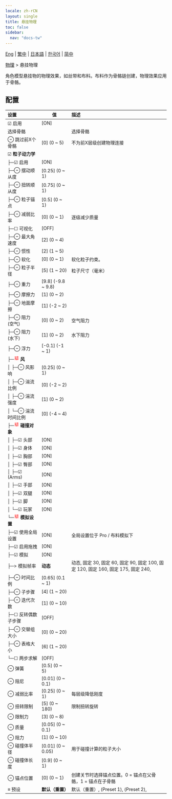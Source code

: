```yaml
---
locale: zh-rCN
layout: single
title: 悬挂物理
toc: false
sidebar:
  nav: "docs-tw"
---
```

[Eng](/dancexr/menu/2025.5/actor/cloth_physics) | [繁中](/tw/dancexr/menu/2025.5/actor/cloth_physics) | [日本語](/jp/dancexr/menu/2025.5/actor/cloth_physics) | [한국어](/kr/dancexr/menu/2025.5/actor/cloth_physics) | [简中](/zh/dancexr/menu/2025.5/actor/cloth_physics)

[物理](../menu#物理) > 悬挂物理

角色模型悬挂物的物理效果，如丝带和布料。布料作为骨骼链创建，物理效果应用于骨骼。

## 配置

| 设置 | 值 | 描述 |
| :--- | --- | :--- |
| ☑ 启用 | [ON] | 
|  选择骨骼 || 选择骨骼
| ⊖ 跳过前X个骨骼 | [0] (0 ~ 5) | 不为前X层级创建物理连接
| ☑ **粒子动力学** | | 
| ├─☑ 启用 | [ON] | 
| ├─⊖ 摆动顺从度 | [0.25] (0 ~ 1) | 
| ├─⊖ 扭转顺从度 | [0.75] (0 ~ 1) | 
| ├─⊖ 粒子锚点 | [0.5] (0 ~ 1) | 
| ├─⊖ 减弱比率 | [0] (0 ~ 1) | 逐级减少质量
| ├─☐ 可视化 | [OFF] | 
| ├─⊖ 最大角速度 | [2] (0 ~ 4) | 
| ├─⊖ 惯性 | [2] (1 ~ 5) | 
| ├─⊖ 软化 | [0] (0 ~ 1) | 软化粒子约束。
| ├─⊖ 粒子半径 | [5] (1 ~ 20) | 粒子尺寸（毫米）
| ├─⊖ 重力 | [9.8] (-9.8 ~ 9.8) | 
| ├─⊖ 摩擦力 | [1] (0 ~ 2) | 
| ├─⊖ 地面摩擦 | [1] (-2 ~ 2) | 
| ├─⊖ 阻力 (空气) | [0] (0 ~ 2) | 空气阻力
| ├─⊖ 阻力 (水下) | [1] (0 ~ 2) | 水下阻力
| ├─⊖ 浮力 | [-0.1] (-1 ~ 1) | 
| ├─<img src="/images/icon/ic_tune.png" alt="tune icon"/> **风** | | 
| │ ├─⊖ 风影响 | [0.25] (0 ~ 1) | 
| │ ├─⊖ 湍流比例 | [0] (-2 ~ 2) | 
| │ ├─⊖ 湍流强度 | [1] (0 ~ 2) | 
| │ └─⊖ 湍流时间比例 | [0] (-4 ~ 4) | 
| ├─<img src="/images/icon/ic_tune.png" alt="tune icon"/> **碰撞对象** | | 
| │ ├─☑ 头部 | [ON] | 
| │ ├─☑ 身体 | [ON] | 
| │ ├─☑ 胸部 | [ON] | 
| │ ├─☑ 臀部 | [ON] | 
| │ ├─☑ (Arms) | [ON] | 
| │ ├─☑ 手部 | [ON] | 
| │ ├─☑ 双腿 | [ON] | 
| │ ├─☑ 脚 | [ON] | 
| │ └─☑ 玩家 | [ON] | 
| └─<img src="/images/icon/ic_tune.png" alt="tune icon"/> **模拟设置** | | 
|   ├─☑ 使用全局设置 | [ON] | 全局设置位于 Pro / 布料模拟下
|   ├─☑ 启用拖拽 | [ON] | 
|   ├─☑ 模拟 | [ON] | 
|   ├─> 模拟帧率 | **动态** | 动态, 固定 30, 固定 60, 固定 90, 固定 100, 固定 120, 固定 160, 固定 175, 固定 240,  |
|   ├─⊖ 时间比例 | [0.65] (0.1 ~ 1) | 
|   ├─⊖ 子步骤 | [4] (1 ~ 20) | 
|   ├─⊖ 迭代次数 | [1] (0 ~ 10) | 
|   ├─☐ 反转偶数子步骤 | [OFF] | 
|   ├─⊖ 交替组大小 | [0] (0 ~ 20) | 
|   ├─⊖ 表格大小 | [6] (1 ~ 20) | 
|   └─☐ 两步求解 | [OFF] | 
| ⊖ 弹簧 | [0.5] (0 ~ 5) | 
| ⊖ 阻尼 | [0.01] (0 ~ 0.1) | 
| ⊖ 减弱比率 | [0.25] (0 ~ 1) | 每层级降低刚度
| ⊖ 扭转限制 | [5] (0 ~ 180) | 限制扭转旋转
| ⊖ 限制力 | [3] (0 ~ 8) | 
| ⊖ 质量 | [0.05] (0 ~ 0.1) | 
| ⊖ 阻力 | [1] (0 ~ 10) | 
| ⊖ 碰撞体半径 | [0.01] (0 ~ 0.05) | 用于碰撞计算的粒子大小
| ⊖ 碰撞体长度 | [0.9] (0 ~ 1) | 
| ⊖ 锚点位置 | [0] (0 ~ 1) | 创建关节时选择锚点位置。0 = 锚点在父骨骼，1 = 锚点在子骨骼
| ≡ 预设 | **默认（重置）** | 默认（重置）, (Preset 1), (Preset 2),  |
